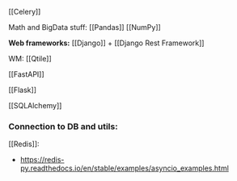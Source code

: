 [[Celery]]

Math and BigData stuff:
	[[Pandas]]
	[[NumPy]]

**Web frameworks:**
[[Django]] + [[Django Rest Framework]]

WM:
	[[Qtile]]

[[FastAPI]]

[[Flask]]

[[SQLAlchemy]]

### Connection to DB and utils:

[[Redis]]:
 - https://redis-py.readthedocs.io/en/stable/examples/asyncio_examples.html
